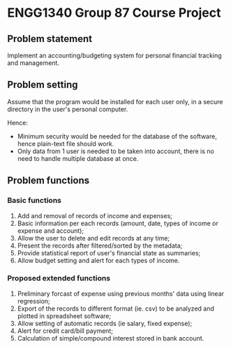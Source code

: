 # ENGG1340 Group 87 Course Project

## Problem statement

Implement an accounting/budgeting system for personal financial tracking and management.

## Problem setting

Assume that the program would be installed for each user only, in a secure directory in the user's personal computer.

Hence:

* Minimum security would be needed for the database of the software, hence plain-text file should work.
* Only data from 1 user is needed to be taken into account, there is no need to handle multiple database at once.

## Problem functions

### Basic functions

1. Add and removal of records of income and expenses;
1. Basic information per each records (amount, date, types of income or expense and account);
1. Allow the user to delete and edit records at any time;
1. Present the records after filtered/sorted by the metadata;
1. Provide statistical report of user's financial state as summaries;
1. Allow budget setting and alert for each types of income.


### Proposed extended functions

1. Preliminary forcast of expense using previous months' data using linear regression;
1. Export of the records to different format (ie. csv) to be analyzed and plotted in spreadsheet software;
1. Allow setting of automatic records (ie salary, fixed expense);
1. Alert for credit card/bill payment;
1. Calculation of simple/compound interest stored in bank account.
